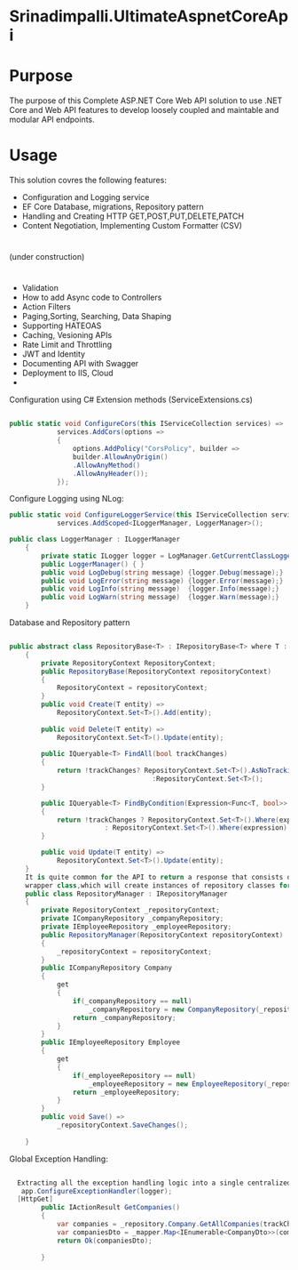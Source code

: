 # Srinadimpalli.UltimateAspnetCoreApi




# Purpose
The purpose of this Complete ASP.NET Core Web API solution to use .NET Core and Web API features to develop loosely coupled and maintable and modular API endpoints.
# Usage


This solution covres the following  features:
* Configuration and Logging service
* EF Core Database, migrations, Repository pattern
* Handling and Creating HTTP GET,POST,PUT,DELETE,PATCH
* Content Negotiation, Implementing Custom Formatter (CSV)
#
(under construction)
#
* Validation 
* How to add Async code to Controllers
* Action Filters
* Paging,Sorting, Searching, Data Shaping
* Supporting HATEOAS
* Caching, Vesioning APIs
* Rate Limit and Throttling
* JWT and Identity
* Documenting API with Swagger
* Deployment to IIS, Cloud
* 
Configuration using C# Extension methods (ServiceExtensions.cs)
```cs

public static void ConfigureCors(this IServiceCollection services) =>
            services.AddCors(options =>
            {
                options.AddPolicy("CorsPolicy", builder =>
                builder.AllowAnyOrigin()
                .AllowAnyMethod()
                .AllowAnyHeader());
            });
```

Configure Logging using NLog:

```cs
public static void ConfigureLoggerService(this IServiceCollection services) =>
            services.AddScoped<ILoggerManager, LoggerManager>();

public class LoggerManager : ILoggerManager
    {
        private static ILogger logger = LogManager.GetCurrentClassLogger();
        public LoggerManager() { }
        public void LogDebug(string message) {logger.Debug(message);}
        public void LogError(string message) {logger.Error(message);}
        public void LogInfo(string message)  {logger.Info(message);}
        public void LogWarn(string message)  {logger.Warn(message);}
    }
```
Database and Repository pattern
```cs

public abstract class RepositoryBase<T> : IRepositoryBase<T> where T : class
    {
        private RepositoryContext RepositoryContext;
        public RepositoryBase(RepositoryContext repositoryContext)
        {
            RepositoryContext = repositoryContext;
        }
        public void Create(T entity) =>
            RepositoryContext.Set<T>().Add(entity);
        
        public void Delete(T entity) =>
            RepositoryContext.Set<T>().Update(entity);
        
        public IQueryable<T> FindAll(bool trackChanges)
        {
            return !trackChanges? RepositoryContext.Set<T>().AsNoTracking()
                                    :RepositoryContext.Set<T>();
        }

        public IQueryable<T> FindByCondition(Expression<Func<T, bool>> expression, bool trackChanges)
        {
            return !trackChanges ? RepositoryContext.Set<T>().Where(expression).AsNoTracking()
                        : RepositoryContext.Set<T>().Where(expression);
        }

        public void Update(T entity) =>
            RepositoryContext.Set<T>().Update(entity);
    }
    It is quite common for the API to return a response that consists of data from multiple resources, with that in mind, used a pattern called Repository Manager,it is a
    wrapper class,which will create instances of repository classes for us and then register it inside teh dependency injection container.
    public class RepositoryManager : IRepositoryManager
    {
        private RepositoryContext _repositoryContext;
        private ICompanyRepository _companyRepository;
        private IEmployeeRepository _employeeRepository;
        public RepositoryManager(RepositoryContext repositoryContext)
        {
            _repositoryContext = repositoryContext;
        }
        public ICompanyRepository Company
        {
            get
            {
                if(_companyRepository == null)
                    _companyRepository = new CompanyRepository(_repositoryContext);
                return _companyRepository;
            }
        }
        public IEmployeeRepository Employee
        {
            get
            {
                if(_employeeRepository == null)
                    _employeeRepository = new EmployeeRepository(_repositoryContext);
                return _employeeRepository;
            }
        }
        public void Save() =>
            _repositoryContext.SaveChanges();
        
    }
```
Global Exception Handling:
```cs

  Extracting all the exception handling logic into a single centralized place, we can make sure or actions cleaner, more readable and the error processing more maintainable.
   app.ConfigureExceptionHandler(logger);
  [HttpGet]
        public IActionResult GetCompanies()
        {
            var companies = _repository.Company.GetAllCompanies(trackChanges: false);
            var companiesDto = _mapper.Map<IEnumerable<CompanyDto>>(companies);
            return Ok(companiesDto);
            
        }
```
